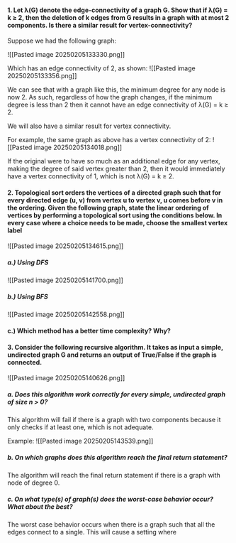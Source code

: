 
#### 1. Let λ(G) denote the edge-connectivity of a graph G. Show that if λ(G) = k ≥ 2, then the deletion of k edges from G results in a graph with at most 2 components. Is there a similar result for vertex-connectivity?

Suppose we had the following graph:

![[Pasted image 20250205133330.png]]

Which has an edge connectivity of 2, as shown:
![[Pasted image 20250205133356.png]]

We can see that with a graph like this, the minimum degree for any node is now 2. As such, regardless of how the graph changes, if the minimum degree is less than 2 then it cannot have an edge connectivity of λ(G) = k ≥ 2.

We will also have a similar result for vertex connectivity.

For example, the same graph as above has a vertex connectivity of 2:
![[Pasted image 20250205134018.png]]

If the original were to have so much as an additional edge for any vertex, making the degree of said vertex greater than 2, then it would immediately have a vertex connectivity of 1, which is not λ(G) = k ≥ 2.


#### 2. Topological sort orders the vertices of a directed graph such that for every directed edge (u, v) from vertex u to vertex v, u comes before v in the ordering. Given the following graph, state the linear ordering of vertices by performing a topological sort using the conditions below. In every case where a choice needs to be made, choose the smallest vertex label

![[Pasted image 20250205134615.png]]

##### **a.)** Using DFS
![[Pasted image 20250205141700.png]]

##### b.) Using BFS
![[Pasted image 20250205142558.png]]


#### c.) Which method has a better time complexity? Why?



#### 3. Consider the following recursive algorithm. It takes as input a simple, undirected graph G and returns an output of True/False if the graph is connected.
![[Pasted image 20250205140626.png]]
##### a. Does this algorithm work correctly for every simple, undirected graph of size n > 0?

This algorithm will fail if there is a graph with two components because it only checks if at least one, which is not adequate.

Example:
![[Pasted image 20250205143539.png]]

##### b. On which graphs does this algorithm reach the final return statement?

The algorithm will reach the final return statement if there is a graph with node of degree 0.

##### c. On what type(s) of graph(s) does the worst-case behavior occur? What about the best?

The worst case behavior occurs when there is a graph such that all the edges connect to a single. This will cause a setting where 

